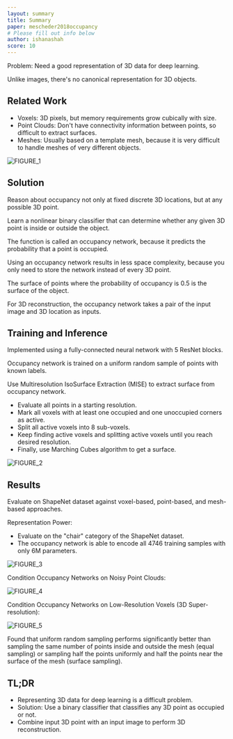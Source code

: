 ```yaml
---
layout: summary
title: Summary
paper: mescheder2018occupancy
# Please fill out info below
author: ishanashah
score: 10
---
```


Problem: Need a good representation of 3D data for deep learning.

Unlike images, there's no canonical representation for 3D objects.

## Related Work
* Voxels: 3D pixels, but memory requirements grow cubically with size.
* Point Clouds: Don't have connectivity information between points, so difficult to extract surfaces.
* Meshes: Usually based on a template mesh, because it is very difficult to handle meshes of very different objects.

![FIGURE_1](mescheder2018occupancy_1a.PNG)

## Solution
Reason about occupancy not only at fixed discrete 3D locations, but at any possible 3D point.

Learn a nonlinear binary classifier that can determine whether any given 3D point is inside or outside the object.

The function is called an occupancy network, because it predicts the probability that a point is occupied.

Using an occupancy network results in less space complexity, because you only need to store the network instead of every 3D point.

The surface of points where the probability of occupancy is 0.5 is the surface of the object.

For 3D reconstruction, the occupancy network takes a pair of the input image and 3D location as inputs.

## Training and Inference

Implemented using a fully-connected neural network with 5 ResNet blocks.

Occupancy network is trained on a uniform random sample of points with known labels.

Use Multiresolution IsoSurface Extraction (MISE) to extract surface from occupancy network.
* Evaluate all points in a starting resolution.
* Mark all voxels with at least one occupied and one unoccupied corners as active.
* Split all active voxels into 8 sub-voxels.
* Keep finding active voxels and splitting active voxels until you reach desired resolution.
* Finally, use Marching Cubes algorithm to get a surface.

![FIGURE_2](mescheder2018occupancy_1b.PNG)

## Results

Evaluate on ShapeNet dataset against voxel-based, point-based, and mesh-based approaches.

Representation Power:
* Evaluate on the "chair" category of the ShapeNet dataset.
* The occupancy network is able to encode all 4746 training samples with only 6M parameters.

![FIGURE_3](mescheder2018occupancy_1c.PNG)

Condition Occupancy Networks on Noisy Point Clouds:

![FIGURE_4](mescheder2018occupancy_1d.PNG)


Condition Occupancy Networks on Low-Resolution Voxels (3D Super-resolution):

![FIGURE_5](mescheder2018occupancy_1e.PNG)


Found that uniform random sampling performs significantly better than sampling the same number of points inside and outside the mesh (equal sampling) or sampling half the points uniformly and half the points near the surface of the mesh (surface sampling).


## TL;DR
* Representing 3D data for deep learning is a difficult problem.
* Solution: Use a binary classifier that classifies any 3D point as occupied or not.
* Combine input 3D point with an input image to perform 3D reconstruction.
